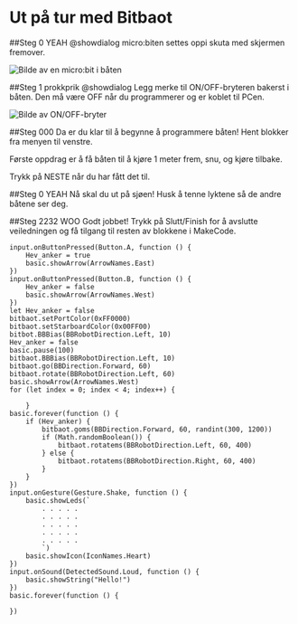 # Ut på tur med Bitbaot

##Steg 0 YEAH @showdialog
micro:biten settes oppi skuta med skjermen fremover.

![Bilde av en micro:bit i båten](https://d14xnrffmhx4ml.cloudfront.net/1661434482/smarthus-veiledning-microbit-for-seg-selv.png)



##Steg 1 prokkprik @showdialog
Legg merke til ON/OFF-bryteren bakerst i båten. Den må være OFF når du programmerer og er koblet til PCen.

![Bilde av ON/OFF-bryter](https://d14xnrffmhx4ml.cloudfront.net/1661434772/smarthus-veiledning-usbconnect.png)

##Steg 000 
Da er du klar til å begynne å programmere båten! Hent blokker fra menyen til venstre.

Første oppdrag er å få båten til å kjøre 1 meter frem, snu, og kjøre tilbake.

Trykk på NESTE når du har fått det til.

##Steg 0 YEAH
Nå skal du ut på sjøen! Husk å tenne lyktene så de andre båtene ser deg.


##Steg 2232 WOO
Godt jobbet! Trykk på Slutt/Finish for å avslutte veiledningen og få tilgang til resten av blokkene i MakeCode.



```ghost
input.onButtonPressed(Button.A, function () {
    Hev_anker = true
    basic.showArrow(ArrowNames.East)
})
input.onButtonPressed(Button.B, function () {
    Hev_anker = false
    basic.showArrow(ArrowNames.West)
})
let Hev_anker = false
bitbaot.setPortColor(0xFF0000)
bitbaot.setStarboardColor(0x00FF00)
bitbot.BBBias(BBRobotDirection.Left, 10)
Hev_anker = false
basic.pause(100)
bitbaot.BBBias(BBRobotDirection.Left, 10)
bitbaot.go(BBDirection.Forward, 60)
bitbaot.rotate(BBRobotDirection.Left, 60)
basic.showArrow(ArrowNames.West)
for (let index = 0; index < 4; index++) {
    	
    }
basic.forever(function () {
    if (Hev_anker) {
        bitbaot.goms(BBDirection.Forward, 60, randint(300, 1200))
        if (Math.randomBoolean()) {
            bitbaot.rotatems(BBRobotDirection.Left, 60, 400)
        } else {
            bitbaot.rotatems(BBRobotDirection.Right, 60, 400)
        }
    }
})
input.onGesture(Gesture.Shake, function () {
    basic.showLeds(`
        . . . . .
        . . . . .
        . . . . .
        . . . . .
        . . . . .
        `)
    basic.showIcon(IconNames.Heart)
})
input.onSound(DetectedSound.Loud, function () {
    basic.showString("Hello!")
})
basic.forever(function () {
	
})
```